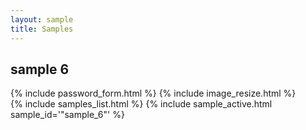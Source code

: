 ```yaml
---
layout: sample
title: Samples
---
```

<div id="wrapper">
<div id="content_area">
<div id="content_body">

<div id="sample">
<h2>sample 6</h2>
{% include password_form.html %}
{% include image_resize.html %}
<div id="placeholder1"></div>
<div id="placeholder2"></div>
<div id="placeholder3"></div>
</div>

</div>
</div>
{% include samples_list.html %}
{% include sample_active.html sample_id='"sample_6"' %}
</div>

<script type="text/javascript">
function growImages() {
	 growImage('#img1');
	 growImage('#img2');
	 growImage('#img3');
}

function shrinkImages() {
	 shrinkImage('#img1');
	 shrinkImage('#img2');
	 shrinkImage('#img3');
}

function decryptAllImages() {
        setFeedback('Decrypting ...');
	var password = document.getElementById('password').value;
	var def1 = decryptAndDisplaySingleImage('/jeremyclough/assets/images/samples/SAMP-166-1.jpg.encrypted',password,'placeholder1','img1');
	def1.fail(function(err) {
		setFeedback(err);
	});
	def1.done(function() {
		var def2 = decryptAndDisplaySingleImage('/jeremyclough/assets/images/samples/SAMP-166-2.jpg.encrypted',password,'placeholder2','img2');
		def2.fail(function(err) {
			setFeedback(err);	
		});
		def2.done(function() {
			var def3 = decryptAndDisplaySingleImage('/jeremyclough/assets/images/samples/SAMP-166-3.jpg.encrypted',password,'placeholder3','img3');
			def3.fail(function(err) {
				setFeedback(err);
			});
			def3.done(function() {
				$("#form_password").toggle();		// Hide the password form.
				$('.fadein').toggle('slow');		// Un-hide the images.
				$("#sample_resize_buttons").toggle();	// Un-hide image resize buttons.
			});
		});
	});
}
</script>

